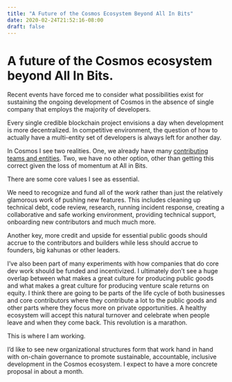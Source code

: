 ```yaml
---
title: "A Future of the Cosmos Ecosystem Beyond All In Bits"
date: 2020-02-24T21:52:16-08:00
draft: false
---
```


# A future of the Cosmos ecosystem beyond All In Bits.
Recent events have forced me to consider what possibilities exist for sustaining the ongoing development of Cosmos in the absence of single company that employs the majority of developers.

Every single credible blockchain project envisions a day when development is more decentralized. In competitive environment, the question of how to actually have a multi-entity set of developers is always left for another day.

In Cosmos I see two realities.  One, we already have many [contributing teams and entities](https://medium.com/@interchain_io/highlighting-organizations-in-the-cosmos-ecosystem-e55c39e262d7). Two, we have no other option, other than getting this correct given the loss of momentum at All in Bits.

There are some core values I see as essential.

We need to recognize and fund all of the *work* rather than just the relatively glamorous work of pushing new features. This includes cleaning up technical debt, code review, research, running incident response, creating a collaborative and safe working environment, providing technical support, onboarding new contributors and much much more.

Another key, more credit and upside for essential public goods should accrue to the contributors and builders while less should accrue to founders, big kahunas or other leaders.

I’ve also been part of many experiments with how companies that do core dev work should be funded and incentivized. I ultimately don’t see a huge overlap between what makes a great culture for producing public goods and what makes a great culture for producing venture scale returns on equity.  I think there are going to be parts of the life cycle of both businesses and core contributors where they contribute a lot to the public goods and other parts where they focus more on private opportunities. A healthy ecosystem will accept this natural turnover and celebrate when people leave and when they come back. This revolution is a marathon.

This is where I am working. 

I’d like to see new organizational structures form that work hand in hand with on-chain governance to promote sustainable, accountable, inclusive development in the Cosmos ecosystem. I expect to have a more concrete proposal in about a month.